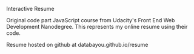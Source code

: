 Interactive Resume

Original code part JavaScript course from Udacity's Front End Web Development Nanodegree. This represents my online resume using their code.

Resume hosted on github at databayou.github.io/resume
